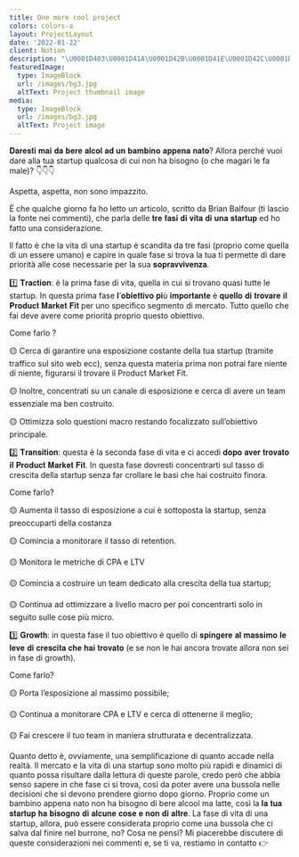 ```yaml
---
title: One more cool project
colors: colors-a
layout: ProjectLayout
date: '2022-01-22'
client: Notion
description: "\U0001D403\U0001D41A\U0001D42B\U0001D41E\U0001D42C\U0001D42D\U0001D422 \U0001D426\U0001D41A\U0001D422 \U0001D41D\U0001D41A \U0001D41B\U0001D41E\U0001D42B\U0001D41E \U0001D41A\U0001D425\U0001D41C\U0001D428\U0001D425 \U0001D41A\U0001D41D \U0001D42E\U0001D427 \U0001D41B\U0001D41A\U0001D426\U0001D41B\U0001D422\U0001D427\U0001D428 \U0001D41A\U0001D429\U0001D429\U0001D41E\U0001D427\U0001D41A \U0001D427\U0001D41A\U0001D42D\U0001D428? Allora perché vuoi dare alla tua startup qualcosa di cui non ha bisogno (o che magari le fa male)? \U0001F447\U0001F447\U0001F447\n\nAspetta, aspetta, non sono impazzito. "
featuredImage:
  type: ImageBlock
  url: /images/bg3.jpg
  altText: Project thumbnail image
media:
  type: ImageBlock
  url: /images/bg3.jpg
  altText: Project image
---
```

𝐃𝐚𝐫𝐞𝐬𝐭𝐢 𝐦𝐚𝐢 𝐝𝐚 𝐛𝐞𝐫𝐞 𝐚𝐥𝐜𝐨𝐥 𝐚𝐝 𝐮𝐧 𝐛𝐚𝐦𝐛𝐢𝐧𝐨 𝐚𝐩𝐩𝐞𝐧𝐚 𝐧𝐚𝐭𝐨? Allora perché vuoi dare alla tua startup qualcosa di cui non ha bisogno (o che magari le fa male)? 👇👇👇

Aspetta, aspetta, non sono impazzito. 

È che qualche giorno fa ho letto un articolo, scritto da Brian Balfour (ti lascio la fonte nei commenti), che parla delle 𝐭𝐫𝐞 𝐟𝐚𝐬𝐢 𝐝𝐢 𝐯𝐢𝐭𝐚 𝐝𝐢 𝐮𝐧𝐚 𝐬𝐭𝐚𝐫𝐭𝐮𝐩 ed ho fatto una considerazione.

Il fatto è che la vita di una startup è scandita da tre fasi (proprio come quella di un essere umano) e capire in quale fase si trova la tua ti permette di dare priorità alle cose necessarie per la sua 𝐬𝐨𝐩𝐫𝐚𝐯𝐯𝐢𝐯𝐞𝐧𝐳𝐚.

1️⃣ 𝐓𝐫𝐚𝐜𝐭𝐢𝐨𝐧: è la prima fase di vita, quella in cui si trovano quasi tutte le startup. In questa prima fase 𝐥’𝐨𝐛𝐢𝐞𝐭𝐭𝐢𝐯𝐨 𝐩𝐢ù 𝐢𝐦𝐩𝐨𝐫𝐭𝐚𝐧𝐭𝐞 è 𝐪𝐮𝐞𝐥𝐥𝐨 𝐝𝐢 𝐭𝐫𝐨𝐯𝐚𝐫𝐞 𝐢𝐥 𝐏𝐫𝐨𝐝𝐮𝐜𝐭 𝐌𝐚𝐫𝐤𝐞𝐭 𝐅𝐢𝐭 per uno specifico segmento di mercato. Tutto quello che fai deve avere come priorità proprio questo obiettivo.

Come farlo ?

🟡 Cerca di garantire una esposizione costante della tua startup (tramite traffico sul sito web ecc), senza questa materia prima non potrai fare niente di niente, figurarsi il trovare il Product Market Fit.

🟡 Inoltre, concentrati su un canale di esposizione e cerca di avere un team essenziale ma ben costruito.

🟡 Ottimizza solo questioni macro restando focalizzato sull’obiettivo principale.

2️⃣ 𝐓𝐫𝐚𝐧𝐬𝐢𝐭𝐢𝐨𝐧: questa è la seconda fase di vita e ci accedi 𝐝𝐨𝐩𝐨 𝐚𝐯𝐞𝐫 𝐭𝐫𝐨𝐯𝐚𝐭𝐨 𝐢𝐥 𝐏𝐫𝐨𝐝𝐮𝐜𝐭 𝐌𝐚𝐫𝐤𝐞𝐭 𝐅𝐢𝐭. In questa fase dovresti concentrarti sul tasso di crescita della startup senza far crollare le basi che hai costruito finora.

Come farlo?

🟡 Aumenta il tasso di esposizione a cui è sottoposta la startup, senza preoccuparti della costanza

🟡 Comincia a monitorare il tasso di retention.

🟡 Monitora le metriche di CPA e LTV

🟡 Comincia a costruire un team dedicato alla crescita della tua startup;

🟡 Continua ad ottimizzare a livello macro per poi concentrarti solo in seguito sulle cose più micro.

3️⃣ 𝐆𝐫𝐨𝐰𝐭𝐡: in questa fase il tuo obiettivo è quello di 𝐬𝐩𝐢𝐧𝐠𝐞𝐫𝐞 𝐚𝐥 𝐦𝐚𝐬𝐬𝐢𝐦𝐨 𝐥𝐞 𝐥𝐞𝐯𝐞 𝐝𝐢 𝐜𝐫𝐞𝐬𝐜𝐢𝐭𝐚 𝐜𝐡𝐞 𝐡𝐚𝐢 𝐭𝐫𝐨𝐯𝐚𝐭𝐨 (e se non le hai ancora trovate allora non sei in fase di growth).

Come farlo?

🟡 Porta l’esposizione al massimo possibile;

🟡 Continua a monitorare CPA e LTV e cerca di ottenerne il meglio;

🟡 Fai crescere il tuo team in maniera strutturata e decentralizzata.

Quanto detto è, ovviamente, una semplificazione di quanto accade nella realtà. Il mercato e la vita di una startup sono molto più rapidi e dinamici di quanto possa risultare dalla lettura di queste parole, credo però che abbia senso sapere in che fase ci si trova, così da poter avere una bussola nelle decisioni che si devono prendere giorno dopo giorno. Proprio come un bambino appena nato non ha bisogno di bere alcool ma latte, così la 𝐥𝐚 𝐭𝐮𝐚 𝐬𝐭𝐚𝐫𝐭𝐮𝐩 𝐡𝐚 𝐛𝐢𝐬𝐨𝐠𝐧𝐨 𝐝𝐢 𝐚𝐥𝐜𝐮𝐧𝐞 𝐜𝐨𝐬𝐞 𝐞 𝐧𝐨𝐧 𝐝𝐢 𝐚𝐥𝐭𝐫𝐞. La fase di vita di una startup, allora, può essere considerata proprio come una bussola che ci salva dal finire nel burrone, no? Cosa ne pensi? Mi piacerebbe discutere di queste considerazioni nei commenti e, se ti va, restiamo in contatto 👉
